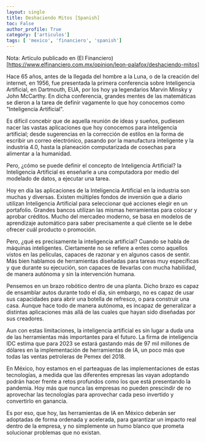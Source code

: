 ```yaml
---
layout: single
title: Deshaciendo Mitos [Spanish]
toc: False
author_profile: True
category: ['articulos']
tags: [ 'mexico', 'financiero', 'spanish']
---
```


Nota: Artículo publicado en (El Financiero)[https://www.elfinanciero.com.mx/opinion/leon-palafox/deshaciendo-mitos]

Hace 65 años, antes de la llegada del hombre a la Luna, o de la creación del internet, en 1956, fue presentada la primera conferencia sobre Inteligencia Artificial, en Dartmouth, EUA, por los hoy ya legendarios Marvin Minsky y John McCarthy. En dicha conferencia, grandes mentes de las matemáticas se dieron a la tarea de definir vagamente lo que hoy conocemos como "Inteligencia Artificial".

Es difícil concebir que de aquella reunión de ideas y sueños, pudiesen nacer las vastas aplicaciones que hoy conocemos para inteligencia artificial; desde sugerencias en la corrección de estilos en la forma de escribir un correo electrónico, pasando por la manufactura inteligente y la industria 4.0, hasta la planeación computarizada de cosechas para alimentar a la humanidad.

Pero, ¿cómo se puede definir el concepto de Inteligencia Artificial? la Inteligencia Artificial es enseñarle a una computadora por medio del modelado de datos, a ejecutar una tarea.

Hoy en día las aplicaciones de la Inteligencia Artificial en la industria son muchas y diversas. Existen múltiples fondos de inversión que a diario utilizan Inteligencia Artificial para seleccionar qué acciones elegir en un portafolio. Grandes bancos utilizan las mismas herramientas para colocar y aprobar créditos. Mucho del mercadeo moderno, se basa en modelos de aprendizaje automático para saber precisamente a qué cliente se le debe ofrecer cuál producto o promoción.

Pero, ¿qué es precisamente la inteligencia artificial? Cuando se habla de máquinas inteligentes. Ciertamente no se refiere a entes como aquellos vistos en las películas, capaces de razonar y en algunos casos de sentir. Más bien hablamos de herramientas diseñadas para tareas muy específicas y que durante su ejecución, son capaces de llevarlas con mucha habilidad, de manera autónoma y sin la intervención humana.

Pensemos en un brazo robótico dentro de una planta. Dicho brazo es capaz de ensamblar autos durante todo el día, sin embargo, no es capaz de usar sus capacidades para abrir una botella de refresco, o para construir una casa. Aunque hace todo de manera autónoma, es incapaz de generalizar a distintas aplicaciones más allá de las cuales que hayan sido diseñadas por sus creadores.

Aun con estas limitaciones, la inteligencia artificial es sin lugar a duda una de las herramientas más importantes para el futuro. La firma de inteligencia IDC estima que para 2023 se estará gastando más de 97 mil millones de dólares en la implementación de herramientas de IA, un poco más que todas las ventas petroleras de Pemex del 2018.

En México, hoy estamos en el parteaguas de las implementaciones de estas tecnologías, a medida que las diferentes empresas las vayan adoptando podrán hacer frente a retos profundos como los que está presentando la pandemia. Hoy más que nunca las empresas no pueden prescindir de no aprovechar las tecnologías para aprovechar cada peso invertido y convertirlo en ganancia.

Es por eso, que hoy, las herramientas de IA en México deberán ser adoptadas de forma ordenada y acelerada, para garantizar un impacto real dentro de la empresa, y no simplemente un humo blanco que prometa solucionar problemas que no existan.